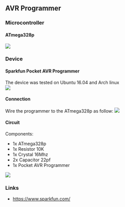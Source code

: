 ## AVR Programmer

### Microcontroller
#### ATmega328p
<img src="https://raw.githubusercontent.com/amirbawab/AVR/master/programmer/images/atmega328p.jpg"/>  

### Device
#### Sparkfun Pocket AVR Programmer
The device was tested on Ubuntu 16.04 and Arch linux  
<img src="https://raw.githubusercontent.com/amirbawab/AVR/master/programmer/images/programmer.jpg"/>  

#### Connection
Wire the programmer to the ATmega328p as follow:
<img src="https://raw.githubusercontent.com/amirbawab/AVR/master/programmer/images/connections.jpg"/>  

#### Circuit
Components:
* 1x ATmega328p
* 1x Resistor 10K
* 1x Crystal 16Mhz
* 2x Capacitor 22pf
* 1x Pocket AVR Programmer
<img src="https://raw.githubusercontent.com/amirbawab/AVR/master/programmer/images/circuit.jpg"/>

### Links
* https://www.sparkfun.com/
